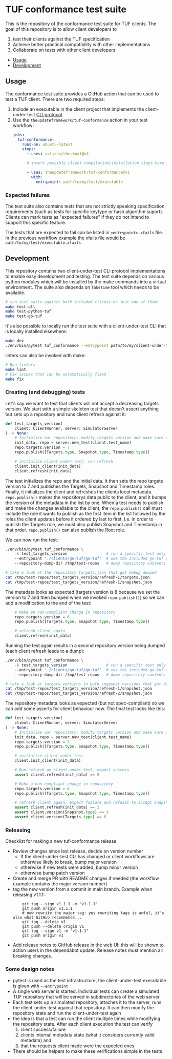 # TUF conformance test suite

This is the repository of the conformance test suite for TUF clients. The goal of this
repository is to allow client developers to
  1. test their clients against the TUF specification
  2. Achieve better practical compatibility with other implementations
  3. Collaborate on tests with other client developers

- [Usage](#Usage)
- [Development](#Development)


## Usage

The conformance test suite provides a GitHub action that can be used to test a TUF client.
There are two required steps:

1. Include an executable in the client project that implements the client-under-test
   [CLI protocol](CLIENT-CLI.md).
2. Use the `theupdateframework/tuf-conformance` action in your test workflow:
    ```yaml
    jobs:
      tuf-conformance:
        runs-on: ubuntu-latest
        steps:
          - uses: actions/checkout@v4

          # insert possible client compilation/installation steps here

          - uses: theupdateframework/tuf-conformance@v1
            with:
              entrypoint: path/to/my/test/executable
    ```

### Expected failures

The test suite also contains tests that are not strictly speaking specification requirements (such as
tests for specific keytype or hash algorithm suport). Clients can mark tests as "expected failures"
if they do not intend to support this specific feature.

The tests that are expected to fail can be listed in `<entrypoint>.xfails` file. In the previous
workflow example the xfails file would be `path/to/my/test/executable.xfails`

## Development

This repository contains two client-under-test CLI protocol implementations
to enable easy development and testing. The test suite depends on various
python modules which will be installed by the make commands into a virtual environment.
The suite also depends on `faketime` tool which needs to be available.

```bash
# run test suite against both included clients or just one of them:
make test-all
make test-python-tuf
make test-go-tuf
```

It's also possible to locally run the test suite with a client-under-test CLI that is locally installed elsewhere:

```bash
make dev
./env/bin/pytest tuf_conformance --entrypoint path/to/my/client-under-test/cli
```

linters can also be invoked with make:
```bash
# Run linters
make lint
# Fix issues that can be automatically fixed
make fix
```


### Creating (and debugging) tests

Let's say we want to test that clients will not accept a decreasing targets version. We start with a simple skeleton
test that doesn't assert anything but sets up a repository and runs client refresh against it:

```python
def test_targets_version(
    client: ClientRunner, server: SimulatorServer
) -> None:
    # Initialize our repository: modify targets version and make sure the version is included in snapshot
    init_data, repo = server.new_test(client.test_name)
    repo.targets.version = 7
    repo.publish([Targets.type, Snapshot.type, Timestamp.type])

    # initialize client-under-test, run refresh
    client.init_client(init_data)
    client.refresh(init_data)
```

The test initializes the repo and the initial data. It then sets the repo targets version to 7 and publishes the Targets, Snapshot and Timestamp roles. Finally, it initializes the client and refreshes the clients local metadata.
`repo.publish()` makes the repositorys data public to the client, and it bumps the version of the metadata in the list by one. When a test needs to publish and make the changes available to the client, the `repo.publish()` call must include the role it wants to publish as the first item in the list followed by the roles the client updates before it ordered by last to first. I.e. in order to publish the Targets role, we must also publish Snapshot and Timestamp in that order. `repo.publish()` can also publish the Root role.

We can now run the test:

```bash
./env/bin/pytest tuf_conformance \
    -k test_targets_version                 # run a specific test only
    --entrypoint "./clients/go-tuf/go-tuf"  # use the included go-tuf client as client-under-test
    --repository-dump-dir /tmp/test-repos   # dump repository contents

# take a look at the repository targets.json that got debug dumped
cat /tmp/test-repos/test_targets_version/refresh-1/targets.json
cat /tmp/test-repos/test_targets_version/refresh-1/snapshot.json
```

The metadata looks as expected (targets version is 8 because we set the version to 7 and then bumped when we invoked `repo.publish()`) so we can add a modification to the end of the test:

```python
    # Make an non-compliant change in repository
    repo.targets.version = 6
    repo.publish([Targets.type, Snapshot.type, Timestamp.type])

    # refresh client again
    client.refresh(init_data)
```

Running the test again results in a second repository version being dumped (each client refresh leads to a dump): 
```bash
./env/bin/pytest tuf_conformance \
    -k test_targets_version                 # run a specific test only
    --entrypoint "./clients/go-tuf/go-tuf"  # use the included go-tuf client as client-under-test
    --repository-dump-dir /tmp/test-repos   # dump repository contents

# take a look at targets versions in both snapshot versions that got debug dumped
cat /tmp/test-repos/test_targets_version/refresh-1/snapshot.json
cat /tmp/test-repos/test_targets_version/refresh-2/snapshot.json
```

The repository metadata looks as expected (but not spec-compliant) so we can add some asserts for client behaviour now.
The final test looks like this:

```python
def test_targets_version(
    client: ClientRunner, server: SimulatorServer
) -> None:
    # Initialize our repository: modify targets version and make sure it's included in snapshot
    init_data, repo = server.new_test(client.test_name)
    repo.targets.version = 7
    repo.publish([Targets.type, Snapshot.type, Timestamp.type])

    # initialize client-under-test
    client.init_client(init_data)

    # Run refresh on client-under-test, expect success
    assert client.refresh(init_data) == 0

    # Make a non-compliant change in repository
    repo.targets.version = 6
    repo.publish([Targets.type, Snapshot.type, Timestamp.type])

    # refresh client again, expect failure and refusal to accept snapshot and targets
    assert client.refresh(init_data) == 1
    assert client.version(Snapshot.type) == 3
    assert client.version(Targets.type) == 8
```

### Releasing

Checklist for making a new tuf-conformance release
* Review changes since last release, decide on version number
  * If the client-under-test CLI has changed or client workflows are otherwise likely to break, bump major version
  * otherwise if new tests were added, bump minor version
  * otherwise bump patch version
* Create and merge PR with README changes if needed (the workflow example contains the major version number)
* tag the new version from a commit in main branch. Example when releasing v1.1.1:
  ```
      git tag --sign v1.1.1 -m "v1.1.1"
      git push origin v1.1.1
      # now rewrite the major tag: yes rewriting tags is awful, it's also what GitHub recommends...
      git tag --delete v1
      git push --delete origin v1
      git tag --sign v1 -m "v1.1.1"
      git push origin v1
  ```
* Add release notes to GitHub release in the web UI: this will be shown to action users in the dependabot update.
  Release notes must mention all breaking changes.

### Some design notes

* pytest is used as the test infrastructure, the client-under-test executable is given with `--entrypoint`
* A single web server is started. Individual tests can create a simulated TUF repository that will be served in 
  subdirectories of the web server 
* Each test sets up a simulated repository, attaches it to the server, runs the client-under-test
  against that repository. It can then modify the repository state and run the client-under-test again
* the idea is that a test can run the client multiple times while modifying the repository state. After each client
  execution the test can verify 
  1. client success/failure
  2. clients internal  metadata state (what it considers currently valid metadata) and
  3. that the requests client made were the expected ones
* There should be helpers to make these verifications simple in the tests

